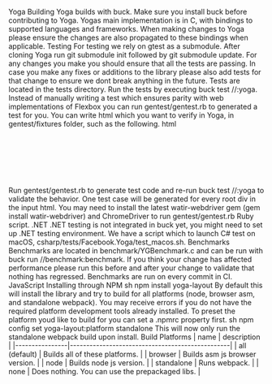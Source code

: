 Yoga Building Yoga builds with buck. Make sure you install buck before contributing to Yoga. Yogas main implementation is in C, with bindings to supported languages and frameworks. When making changes to Yoga please ensure the changes are also propagated to these bindings when applicable. Testing For testing we rely on gtest as a submodule. After cloning Yoga run git submodule init followed by git submodule update. For any changes you make you should ensure that all the tests are passing. In case you make any fixes or additions to the library please also add tests for that change to ensure we dont break anything in the future. Tests are located in the tests directory. Run the tests by executing buck test //:yoga. Instead of manually writing a test which ensures parity with web implementations of Flexbox you can run gentest/gentest.rb to generated a test for you. You can write html which you want to verify in Yoga, in gentest/fixtures folder, such as the following. html <div id="my_test" style="width: 100px; height: 100px; align-items: center;"> <div style="width: 50px; height: 50px;"></div> </div> Run gentest/gentest.rb to generate test code and re-run buck test //:yoga to validate the behavior. One test case will be generated for every root div in the input html. You may need to install the latest watir-webdriver gem (gem install watir-webdriver) and ChromeDriver to run gentest/gentest.rb Ruby script. .NET .NET testing is not integrated in buck yet, you might need to set up .NET testing environment. We have a script which to launch C# test on macOS, csharp/tests/Facebook.Yoga/test_macos.sh. Benchmarks Benchmarks are located in benchmark/YGBenchmark.c and can be run with buck run //benchmark:benchmark. If you think your change has affected performance please run this before and after your change to validate that nothing has regressed. Benchmarks are run on every commit in CI. JavaScript Installing through NPM sh npm install yoga-layout By default this will install the library and try to build for all platforms (node, browser asm, and standalone webpack). You may receive errors if you do not have the required platform development tools already installed. To preset the platform youd like to build for you can set a .npmrc property first. sh npm config set yoga-layout:platform standalone This will now only run the standalone webpack build upon install. Build Platforms | name | description | |----------------|-------------------------------------------------| | all (default) | Builds all of these platforms. | | browser | Builds asm js browser version. | | node | Builds node js version. | | standalone | Runs webpack. | | none | Does nothing. You can use the prepackaged libs. |
